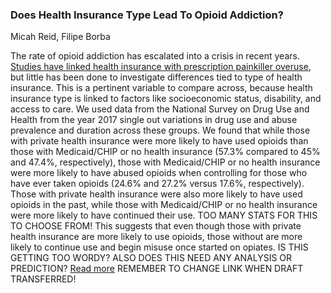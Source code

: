 ### Does Health Insurance Type Lead To Opioid Addiction?

Micah Reid, Filipe Borba

The rate of opioid addiction has escalated into a crisis in recent years. [Studies have linked health insurance with prescription painkiller overuse](https://www.jhsph.edu/news/news-releases/2018/health-insurance-plans-may-be-fueling-opioid-epidemic.html), but little has been done to investigate differences tied to type of health insurance. This is a pertinent variable to compare across, because health insurance type is linked to factors like socioeconomic status, disability, and access to care. We used data from the National Survey on Drug Use and Health from the year 2017 single out variations in drug use and abuse prevalence and duration across these groups. We found that while those with private health insurance were more likely to have used opioids than those with Medicaid/CHIP or no health insurance (57.3% compared to 45% and 47.4%, respectively), those with Medicaid/CHIP or no health insurance were more likely to have abused opioids when controlling for those who have ever taken opioids (24.6% and 27.2% versus 17.6%, respectively). Those with private health insurance were also more likely to have used opioids in the past, while those with Medicaid/CHIP or no health insurance were more likely to have continued their use. TOO MANY STATS FOR THIS TO CHOOSE FROM! This suggests that even though those with private health insurance are more likely to use opioids, those without are more likely to continue use and begin misuse once started on opiates. IS THIS GETTING TOO WORDY? ALSO DOES THIS NEED ANY ANALYSIS OR PREDICTION? [Read more](report2.md) REMEMBER TO CHANGE LINK WHEN DRAFT TRANSFERRED!
